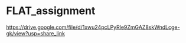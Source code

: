 # FLAT_assignment
https://drive.google.com/file/d/1xwu24pcLPyRle9ZmGAZ8skWndLcge-gk/view?usp=share_link
